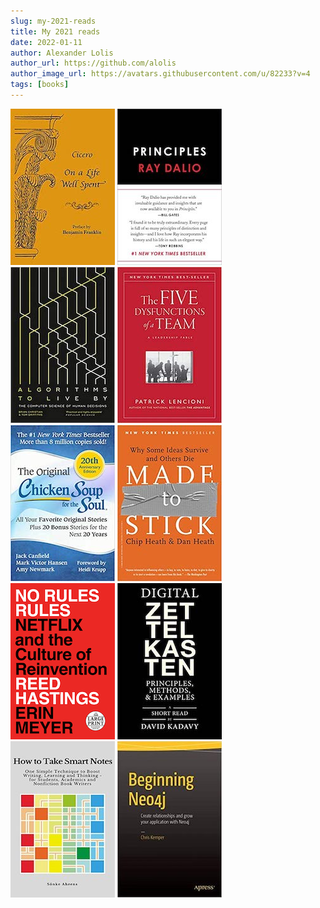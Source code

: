 ```yaml
---
slug: my-2021-reads
title: My 2021 reads
date: 2022-01-11
author: Alexander Lolis
author_url: https://github.com/alolis
author_image_url: https://avatars.githubusercontent.com/u/82233?v=4
tags: [books]
---
```


[![On A Life Well Spent: Cicero's De Senectute](./assets/book_covers/on_a_life_well_spent_marcus_tullius_cicero.jpg)](https://www.goodreads.com/book/show/51881206-on-a-life-well-spent)
[![Principles: Life and Work](./assets/book_covers/principles_ray_dalio.jpg)](https://www.goodreads.com/book/show/34536488-principles)
[![Algorithms to Live By: The Computer Science of Human Decisions](./assets/book_covers/algorithms_to_live_by_brian_christian.jpg)](https://www.goodreads.com/book/show/25666050-algorithms-to-live-by)
[![The Five Dysfunctions of a Team: A Leadership Fable](./assets/book_covers/the_five_dysfunctions_of_a_team_patrick_leoncini.jpg)](https://www.goodreads.com/book/show/21343.The_Five_Dysfunctions_of_a_Team)
[![Chicken Soup for the Soul](./assets/book_covers/chicken_soup_for_the_soul_jack_canfield.jpg)](https://www.goodreads.com/book/show/801178.Chicken_Soup_for_the_Soul)
[![Made to Stick: Why Some Ideas Survive and Others Die](./assets/book_covers/made_to_stick_chip_heath.jpg)](https://www.goodreads.com/book/show/69242.Made_to_Stick)
[![No Rules Rules: Netflix and the Culture of Reinvention](./assets/book_covers/no_rules_rules_reed_hastings.jpg)](https://www.goodreads.com/book/show/49099937-no-rules-rules)
[![Digital ZettelKasten](./assets/book_covers/digital_zettelkasten_david_kadavy.jpg)](https://www.goodreads.com/book/show/58165477-digital-zettelkasten)
[![How to take smart notes](./assets/book_covers/how_to_take_smart_notes_sonke_ahrens.jpg)](https://www.goodreads.com/book/show/34507927-how-to-take-smart-notes)
[![Beginning Neo4j](./assets/book_covers/beginning_neo4j_chris_kemper.jpg)](https://www.goodreads.com/book/show/28388921-beginning-neo4j)